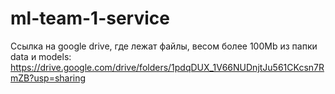 # ml-team-1-service

Ссылка на google drive, где лежат файлы, весом более 100Mb из папки data и models:
https://drive.google.com/drive/folders/1pdqDUX_1V66NUDnjtJu561CKcsn7RmZB?usp=sharing